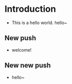 # Introduction
+ This  is  a hello world. hello~
## New push 
- welcome!

## New new push
- hello~

